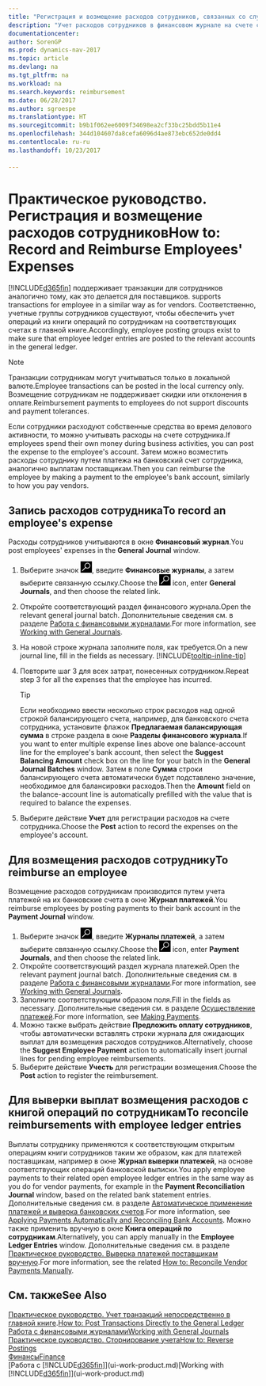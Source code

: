```yaml
---
title: "Регистрация и возмещение расходов сотрудников, связанных со служебной деятельностью"
description: "Учет расходов сотрудников в финансовом журнале на счете сотрудника и последующий учет платежа на банковский счет сотрудника для возмещения расходов, связанных со служебной деятельностью."
documentationcenter: 
author: SorenGP
ms.prod: dynamics-nav-2017
ms.topic: article
ms.devlang: na
ms.tgt_pltfrm: na
ms.workload: na
ms.search.keywords: reimbursement
ms.date: 06/28/2017
ms.author: sgroespe
ms.translationtype: HT
ms.sourcegitcommit: b9b1f062ee6009f34698ea2cf33bc25bdd5b11e4
ms.openlocfilehash: 344d104607da8cefa6096d4ae873ebc652de0dd4
ms.contentlocale: ru-ru
ms.lasthandoff: 10/23/2017

---
```

# <a name="how-to-record-and-reimburse-employees-expenses"></a><span data-ttu-id="e0209-103">Практическое руководство. Регистрация и возмещение расходов сотрудников</span><span class="sxs-lookup"><span data-stu-id="e0209-103">How to: Record and Reimburse Employees' Expenses</span></span>
[!INCLUDE[d365fin](includes/d365fin_md.md)]<span data-ttu-id="e0209-104"> поддерживает транзакции для сотрудников аналогично тому, как это делается для поставщиков.</span><span class="sxs-lookup"><span data-stu-id="e0209-104"> supports transactions for employee in a similar way as for vendors.</span></span> <span data-ttu-id="e0209-105">Соответственно, учетные группы сотрудников существуют, чтобы обеспечить учет операций из книги операций по сотрудникам на соответствующих счетах в главной книге.</span><span class="sxs-lookup"><span data-stu-id="e0209-105">Accordingly, employee posting groups exist to make sure that employee ledger entries are posted to the relevant accounts in the general ledger.</span></span>

> [!NOTE]  
> <span data-ttu-id="e0209-106">Транзакции сотрудникам могут учитываться только в локальной валюте.</span><span class="sxs-lookup"><span data-stu-id="e0209-106">Employee transactions can be posted in the local currency only.</span></span> <span data-ttu-id="e0209-107">Возмещение сотрудникам не поддерживает скидки или отклонения в оплате.</span><span class="sxs-lookup"><span data-stu-id="e0209-107">Reimbursement payments to employees do not support discounts and payment tolerances.</span></span>

<span data-ttu-id="e0209-108">Если сотрудники расходуют собственные средства во время делового активности, то можно учитывать расходы на счете сотрудника.</span><span class="sxs-lookup"><span data-stu-id="e0209-108">If employees spend their own money during business activities, you can post the expense to the employee's account.</span></span> <span data-ttu-id="e0209-109">Затем можно возместить расходы сотруднику путем платежа на банковский счет сотрудника, аналогично выплатам поставщикам.</span><span class="sxs-lookup"><span data-stu-id="e0209-109">Then you can reimburse the employee by making a payment to the employee's bank account, similarly to how you pay vendors.</span></span>

## <a name="to-record-an-employees-expense"></a><span data-ttu-id="e0209-110">Запись расходов сотрудника</span><span class="sxs-lookup"><span data-stu-id="e0209-110">To record an employee's expense</span></span>
<span data-ttu-id="e0209-111">Расходы сотрудников учитываются в окне **Финансовый журнал**.</span><span class="sxs-lookup"><span data-stu-id="e0209-111">You post employees' expenses in the **General Journal** window.</span></span>
1. <span data-ttu-id="e0209-112">Выберите значок ![Поиск страницы или отчета](media/ui-search/search_small.png "Значок поиска страницы или отчета"), введите **Финансовые журналы**, а затем выберите связанную ссылку.</span><span class="sxs-lookup"><span data-stu-id="e0209-112">Choose the ![Search for Page or Report](media/ui-search/search_small.png "Search for Page or Report icon") icon, enter **General Journals**, and then choose the related link.</span></span>
2. <span data-ttu-id="e0209-113">Откройте соответствующий раздел финансового журнала.</span><span class="sxs-lookup"><span data-stu-id="e0209-113">Open the relevant general journal batch.</span></span> <span data-ttu-id="e0209-114">Дополнительные сведения см. в разделе [Работа с финансовыми журналами](ui-work-general-journals.md).</span><span class="sxs-lookup"><span data-stu-id="e0209-114">For more information, see [Working with General Journals](ui-work-general-journals.md).</span></span>
3. <span data-ttu-id="e0209-115">На новой строке журнала заполните поля, как требуется.</span><span class="sxs-lookup"><span data-stu-id="e0209-115">On a new journal line, fill in the fields as necessary.</span></span> [!INCLUDE[tooltip-inline-tip](includes/tooltip-inline-tip_md.md)]    
4. <span data-ttu-id="e0209-116">Повторите шаг 3 для всех затрат, понесенных сотрудником.</span><span class="sxs-lookup"><span data-stu-id="e0209-116">Repeat step 3 for all the expenses that the employee has incurred.</span></span>

    > [!TIP]  
    > <span data-ttu-id="e0209-117">Если необходимо ввести несколько строк расходов над одной строкой балансирующего счета, например, для банковского счета сотрудника, установите флажок **Предлагаемая балансирующая сумма** в строке раздела в окне **Разделы финансового журнала**.</span><span class="sxs-lookup"><span data-stu-id="e0209-117">If you want to enter multiple expense lines above one balance-account line for the employee's bank account, then select the **Suggest Balancing Amount** check box on the line for your batch in the **General Journal Batches** window.</span></span> <span data-ttu-id="e0209-118">Затем в поле **Сумма** строки балансирующего счета автоматически будет подставлено значение, необходимое для балансировки расходов.</span><span class="sxs-lookup"><span data-stu-id="e0209-118">Then the **Amount** field on the balance-account line is automatically prefilled with the value that is required to balance the expenses.</span></span>
5. <span data-ttu-id="e0209-119">Выберите действие **Учет** для регистрации расходов на счете сотрудника.</span><span class="sxs-lookup"><span data-stu-id="e0209-119">Choose the **Post** action to record the expenses on the employee's account.</span></span>

## <a name="to-reimburse-an-employee"></a><span data-ttu-id="e0209-120">Для возмещения расходов сотруднику</span><span class="sxs-lookup"><span data-stu-id="e0209-120">To reimburse an employee</span></span>
<span data-ttu-id="e0209-121">Возмещение расходов сотрудникам производится путем учета платежей на их банковские счета в окне **Журнал платежей**.</span><span class="sxs-lookup"><span data-stu-id="e0209-121">You reimburse employees by posting payments to their bank account in the **Payment Journal** window.</span></span>
1. <span data-ttu-id="e0209-122">Выберите значок ![Поиск страницы или отчета](media/ui-search/search_small.png "Значок поиска страницы или отчета"), введите **Журналы платежей**, а затем выберите связанную ссылку.</span><span class="sxs-lookup"><span data-stu-id="e0209-122">Choose the ![Search for Page or Report](media/ui-search/search_small.png "Search for Page or Report icon") icon, enter **Payment Journals**, and then choose the related link.</span></span>
2. <span data-ttu-id="e0209-123">Откройте соответствующий раздел журнала платежей.</span><span class="sxs-lookup"><span data-stu-id="e0209-123">Open the relevant payment journal batch.</span></span> <span data-ttu-id="e0209-124">Дополнительные сведения см. в разделе [Работа с финансовыми журналами](ui-work-general-journals.md).</span><span class="sxs-lookup"><span data-stu-id="e0209-124">For more information, see [Working with General Journals](ui-work-general-journals.md).</span></span>
3. <span data-ttu-id="e0209-125">Заполните соответствующим образом поля.</span><span class="sxs-lookup"><span data-stu-id="e0209-125">Fill in the fields as necessary.</span></span> <span data-ttu-id="e0209-126">Дополнительные сведения см. в разделе [Осуществление платежей](payables-make-payments.md).</span><span class="sxs-lookup"><span data-stu-id="e0209-126">For more information, see [Making Payments](payables-make-payments.md).</span></span>
4. <span data-ttu-id="e0209-127">Можно также выбрать действие **Предложить оплату сотрудников**, чтобы автоматически вставлять строки журнала для ожидающих выплат для возмещения расходов сотрудников.</span><span class="sxs-lookup"><span data-stu-id="e0209-127">Alternatively, choose the **Suggest Employee Payment** action to automatically insert journal lines for pending employee reimbursements.</span></span>
5. <span data-ttu-id="e0209-128">Выберите действие **Учесть** для регистрации возмещения.</span><span class="sxs-lookup"><span data-stu-id="e0209-128">Choose the **Post** action to register the reimbursement.</span></span>  

## <a name="to-reconcile-reimbursements-with-employee-ledger-entries"></a><span data-ttu-id="e0209-129">Для выверки выплат возмещения расходов с книгой операций по сотрудникам</span><span class="sxs-lookup"><span data-stu-id="e0209-129">To reconcile reimbursements with employee ledger entries</span></span>
<span data-ttu-id="e0209-130">Выплаты сотруднику применяются к соответствующим открытым операциям книги сотрудников таким же образом, как для платежей поставщикам, например в окне **Журнал выверки платежей**, на основе соответствующих операций банковской выписки.</span><span class="sxs-lookup"><span data-stu-id="e0209-130">You apply employee payments to their related open employee ledger entries in the same way as you do for vendor payments, for example in the **Payment Reconciliation Journal** window, based on the related bank statement entries.</span></span> <span data-ttu-id="e0209-131">Дополнительные сведения см. в разделе [Автоматическое применение платежей и выверка банковских счетов](receivables-apply-payments-auto-reconcile-bank-accounts.md).</span><span class="sxs-lookup"><span data-stu-id="e0209-131">For more information, see [Applying Payments Automatically and Reconciling Bank Accounts](receivables-apply-payments-auto-reconcile-bank-accounts.md).</span></span> <span data-ttu-id="e0209-132">Можно также применить вручную в окне **Книга операций по сотрудникам**.</span><span class="sxs-lookup"><span data-stu-id="e0209-132">Alternatively, you can apply manually in the **Employee Ledger Entries** window.</span></span> <span data-ttu-id="e0209-133">Дополнительные сведения см. в разделе [Практическое руководство. Выверка платежей поставщикам вручную](payables-how-apply-purchase-transactions-manually.md).</span><span class="sxs-lookup"><span data-stu-id="e0209-133">For more information, see the related [How to: Reconcile Vendor Payments Manually](payables-how-apply-purchase-transactions-manually.md).</span></span>  

## <a name="see-also"></a><span data-ttu-id="e0209-134">См. также</span><span class="sxs-lookup"><span data-stu-id="e0209-134">See Also</span></span>
<span data-ttu-id="e0209-135">[Практическое руководство. Учет транзакций непосредственно в главной книге](finance-how-post-transactions-directly.md).</span><span class="sxs-lookup"><span data-stu-id="e0209-135">[How to: Post Transactions Directly to the General Ledger](finance-how-post-transactions-directly.md)</span></span>  
[<span data-ttu-id="e0209-136">Работа с финансовыми журналами</span><span class="sxs-lookup"><span data-stu-id="e0209-136">Working with General Journals</span></span>](ui-work-general-journals.md)  
[<span data-ttu-id="e0209-137">Практическое руководство. Сторнирование учета</span><span class="sxs-lookup"><span data-stu-id="e0209-137">How to: Reverse Postings</span></span>](finance-how-reverse-journal-posting.md)  
[<span data-ttu-id="e0209-138">Финансы</span><span class="sxs-lookup"><span data-stu-id="e0209-138">Finance</span></span>](finance.md)  
<span data-ttu-id="e0209-139">[Работа с [!INCLUDE[d365fin](includes/d365fin_md.md)]](ui-work-product.md)</span><span class="sxs-lookup"><span data-stu-id="e0209-139">[Working with [!INCLUDE[d365fin](includes/d365fin_md.md)]](ui-work-product.md)</span></span>  

